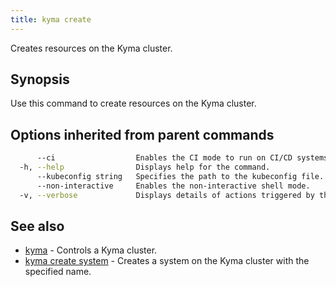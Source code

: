 ```yaml
---
title: kyma create
---
```


Creates resources on the Kyma cluster.

## Synopsis

Use this command to create resources on the Kyma cluster.


## Options inherited from parent commands

```bash
      --ci                  Enables the CI mode to run on CI/CD systems. It avoids any user interaction (e.g no dialog prompts) and ensures that logs are formatted properly in log files (e.g no spinners for CLI steps).
  -h, --help                Displays help for the command.
      --kubeconfig string   Specifies the path to the kubeconfig file. By default, Kyma CLI uses the KUBECONFIG environment variable or "/$HOME/.kube/config" if the variable is not set.
      --non-interactive     Enables the non-interactive shell mode.
  -v, --verbose             Displays details of actions triggered by the command.
```

## See also

* [kyma](#kyma-kyma)	 - Controls a Kyma cluster.
* [kyma create system](#kyma-create-system-kyma-create-system)	 - Creates a system on the Kyma cluster with the specified name.

